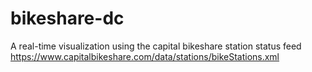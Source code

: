 # bikeshare-dc
A real-time visualization using the capital bikeshare station status feed https://www.capitalbikeshare.com/data/stations/bikeStations.xml
